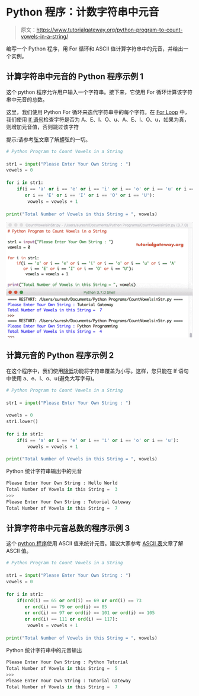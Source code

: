 # Python 程序：计数字符串中元音

> 原文：<https://www.tutorialgateway.org/python-program-to-count-vowels-in-a-string/>

编写一个 Python 程序，用 For 循环和 ASCII 值计算字符串中的元音，并给出一个实例。

## 计算字符串中元音的 Python 程序示例 1

这个 python 程序允许用户输入一个字符串。接下来，它使用 For 循环计算该字符串中元音的总数。

这里，我们使用 Python For 循环来迭代字符串中的每个字符。在 [For Loop](https://www.tutorialgateway.org/python-for-loop/) 中，我们使用 [If 语句](https://www.tutorialgateway.org/python-if-statement/)检查字符是否为 A、E、I、O、u、A、E、I、O、u，如果为真，则增加元音值，否则跳过该字符

提示:请参考[弦](https://www.tutorialgateway.org/python-string/)文章了解[蟒](https://www.tutorialgateway.org/python-tutorial/)弦的一切。

```py
# Python Program to Count Vowels in a String

str1 = input("Please Enter Your Own String : ")
vowels = 0

for i in str1:
    if(i == 'a' or i == 'e' or i == 'i' or i == 'o' or i == 'u' or i == 'A'
       or i == 'E' or i == 'I' or i == 'O' or i == 'U'):
        vowels = vowels + 1

print("Total Number of Vowels in this String = ", vowels)
```

![Python Program to Count Vowels in a String 1](img/4f4a555678efbbd8778a17cbbc43f64d.png)

## 计算元音的 Python 程序示例 2

在这个程序中，我们使用[降低](https://www.tutorialgateway.org/python-lower/)功能将字符串覆盖为小写。这样，您只能在 If 语句中使用 a、e、I、o、u(避免大写字母)。

```py
# Python Program to Count Vowels in a String

str1 = input("Please Enter Your Own String : ")

vowels = 0
str1.lower()

for i in str1:
    if(i == 'a' or i == 'e' or i == 'i' or i == 'o' or i == 'u'):
        vowels = vowels + 1

print("Total Number of Vowels in this String = ", vowels)
```

Python 统计字符串输出中的元音

```py
Please Enter Your Own String : Hello World
Total Number of Vowels in this String =  3
>>> 
Please Enter Your Own String : Tutorial Gateway
Total Number of Vowels in this String =  7
```

## 计算字符串中元音总数的程序示例 3

这个 [python 程序](https://www.tutorialgateway.org/python-programming-examples/)使用 ASCII 值来统计元音。建议大家参考 [ASCII 表](https://www.tutorialgateway.org/ascii-table/)文章了解 ASCII 值。

```py
# Python Program to Count Vowels in a String

str1 = input("Please Enter Your Own String : ")
vowels = 0

for i in str1:
    if(ord(i) == 65 or ord(i) == 69 or ord(i) == 73
       or ord(i) == 79 or ord(i) == 85
       or ord(i) == 97 or ord(i) == 101 or ord(i) == 105
       or ord(i) == 111 or ord(i) == 117):
        vowels = vowels + 1

print("Total Number of Vowels in this String = ", vowels)
```

Python 统计字符串中的元音输出

```py
Please Enter Your Own String : Python Tutorial
Total Number of Vowels in this String =  5
>>> 
Please Enter Your Own String : Tutorial Gateway
Total Number of Vowels in this String =  7
```